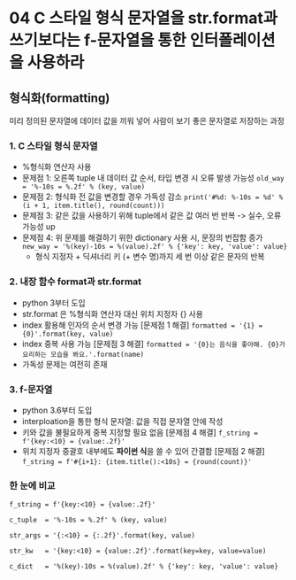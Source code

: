 # 04 C 스타일 형식 문자열을 str.format과 쓰기보다는 f-문자열을 통한 인터폴레이션을 사용하라
## 형식화(formatting)
미리 정의된 문자열에 데이터 값을 끼워 넣어 사람이 보기 좋은 문자열로 저장하는 과정

### 1. C 스타일 형식 문자열
- %형식화 연산자 사용
- 문제점 1: 오른쪽 tuple 내 데이터 값 순서, 타입 변경 시 오류 발생 가능성
    ```old_way = '%-10s = %.2f' % (key, value)```
- 문제점 2: 형식화 전 값을 변경할 경우 가독성 감소
    ```print('#%d: %-10s = %d' % (i + 1, item.title(), round(count)))```
- 문제점 3: 같은 값을 사용하기 위해 tuple에서 같은 값 여러 번 반복 -> 실수, 오류 가능성 up
- 문제점 4: 위 문제를 해결하기 위한 dictionary 사용 시, 문장의 번잡함 증가
    ``` new_way = '%(key)-10s = %(value).2f' % {'key': key, 'value': value}```
    - 형식 지정자 + 딕셔너리 키 (+ 변수 명)까지 세 번 이상 같은 문자의 반복
    

### 2. 내장 함수 format과 str.format
- python 3부터 도입
- str.format 은 %형식화 연산자 대신 위치 지정자 {} 사용
- index 활용해 인자의 순서 변경 가능 [문제점 1 해결]
    ```formatted = '{1} = {0}'.format(key, value)```
- index 중복 사용 가능 [문제점 3 해결]
    ```formatted = '{0}는 음식을 좋아해. {0}가 요리하는 모습을 봐요.'.format(name)```
- 가독성 문제는 여전히 존재

### 3. f-문자열 
- python 3.6부터 도입
- interploation을 통한 형식 문자열: 값을 직접 문자열 안에 작성
- 키와 값을 불필요하게 중복 지정할 필요 없음 [문제점 4 해결]
    ```f_string = f'{key:<10} = {value:.2f}'```
- 위치 지정자 중괄호 내부에도 **파이썬 식**을 쓸 수 있어 간결함 [문제점 2 해결]
    ```f_string = f'#{i+1}: {item.title():<10s} = {round(count)}'```

### 한 눈에 비교
```
f_string = f'{key:<10} = {value:.2f}'

c_tuple  = '%-10s = %.2f' % (key, value)

str_args = '{:<10} = {:.2f}'.format(key, value)

str_kw   = '{key:<10} = {value:.2f}'.format(key=key, value=value)

c_dict   = '%(key)-10s = %(value).2f' % {'key': key, 'value': value}
```
